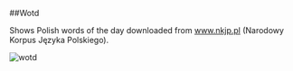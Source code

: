 ﻿##Wotd

Shows Polish words of the day downloaded from www.nkjp.pl (Narodowy Korpus Języka Polskiego).

![wotd](http://if.pw.edu.pl~/ludwik/wotd.png)